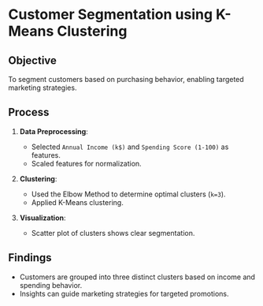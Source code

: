 # Customer Segmentation using K-Means Clustering

## Objective
To segment customers based on purchasing behavior, enabling targeted marketing strategies.

## Process
1. **Data Preprocessing**:
   - Selected `Annual Income (k$)` and `Spending Score (1-100)` as features.
   - Scaled features for normalization.

2. **Clustering**:
   - Used the Elbow Method to determine optimal clusters (`k=3`).
   - Applied K-Means clustering.

3. **Visualization**:
   - Scatter plot of clusters shows clear segmentation.

## Findings
- Customers are grouped into three distinct clusters based on income and spending behavior.
- Insights can guide marketing strategies for targeted promotions.